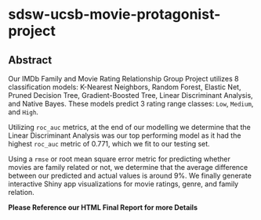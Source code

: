 # sdsw-ucsb-movie-protagonist-project

## Abstract
Our IMDb Family and Movie Rating Relationship Group Project utilizes 8 classification models: K-Nearest Neighbors, Random Forest, Elastic Net, Pruned Decision Tree, Gradient-Boosted Tree, Linear Discriminant Analysis, and Native Bayes. These models predict 3 rating range classes: `Low`, `Medium`, and `High`. 

Utilizing `roc_auc` metrics, at the end of our modelling we
determine that the Linear Discriminant Analysis was our top performing model as it had the highest `roc_auc` metric of 0.771, which we fit to our testing set. 

Using a `rmse` or root mean square error metric for predicting whether movies are family related or not, we determine that the average difference between our predicted and actual values is around 9%. We finally generate interactive Shiny app visualizations for movie ratings, genre, and family relation. 

**Please Reference our HTML Final Report for more Details**
